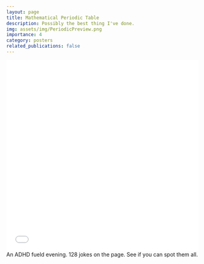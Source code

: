 ```yaml
---
layout: page
title: Mathematical Periodic Table
description: Possibly the best thing I've done.
img: assets/img/PeriodicPreview.png
importance: 4
category: posters
related_publications: false
---
```




<div class="row">
    <div class="col-sm mt-3 mt-md-0">
            <embed src="/assets/pdf/posters/PeriodicTable.pdf" type="application/pdf" width="100%" height="500px" />
    </div>
</div>
<div class="caption">
    An ADHD fueld evening. 128 jokes on the page. See if you can spot them all.
</div>

